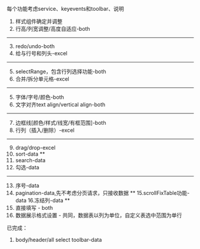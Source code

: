 每个功能考虑service、keyevents和toolbar、说明
1. 样式组件确定并调整
2. 行高/列宽调整/高度自适应-both
***
3. redo/undo-both
4. 给与行号和列头-excel
***
5. selectRange，包含行列选择功能-both
6. 合并/拆分单元格-excel
***
5. 字体/字号/颜色-both
6. 文字对齐text align/vertical align-both
***
7. 边框线[颜色/样式/线宽/有框范围]-both
8. 行列（插入/删除）-excel
***
9. drag/drop-excel
10. sort-data
**
11. search-data
12. 勾选-data
***
13. 序号-data
14. pagination-data,先不考虑分页请求，只接收数据
**
15.scrollFixTable功能-data
16.冻结列-data
**
17. 直接填写 - both
18. 数据展示格式设置 - 共同，数据表以列为单位，自定义表选中范围为单行

已完成：
1. body/header/all select toolbar-data